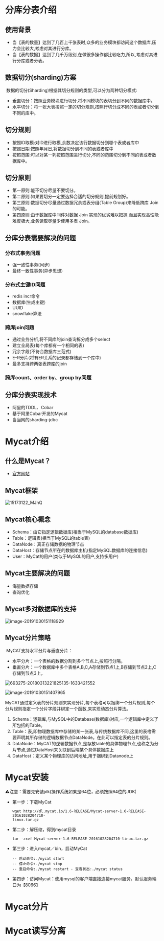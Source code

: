 # 分库分表介绍

## 使用背景

* 当【表的数量】达到了几百上千张表时,众多的业务模块都访问这个数据库,压力会比较大,考虑对其进行分库。 
* 当【表的数据】达到了几千万级别,在做很多操作都比较吃力,所以,考虑对其进行分库或者分表。 

## 数据切分(sharding)方案

​	数据的切分(Sharding)根据其切分规则的类型,可以分为两种切分模式: 

* 垂直切分：按照业务模块进行切分,将不同模块的表切分到不同的数据库中。
* 水平切分：将一张大表按照一定的切分规则,按照行切分成不同的表或者切分到不同的库中。

## 切分规则

* 按照ID取模:对ID进行取模,余数决定该行数据切分到哪个表或者库中
* 按照日期:按照年月日,将数据切分到不同的表或者库中
* 按照范围:可以对某一列按照范围进行切分,不同的范围切分到不同的表或者数据库中。

## 切分原则

* 第一原则:能不切分尽量不要切分。
* 第二原则:如果要切分一定要选择合适的切分规则,提前规划好。
* 第三原则:数据切分尽量通过数据冗余或表分组(Table Group)来降低跨库 Join 的可能。
* 第四原则:由于数据库中间件对数据 Join 实现的优劣难以把握,而且实现高性能难度极大,业务读取尽量少使用多表 Join。

## 分库分表需要解决的问题

### 分布式事务问题

* 强一致性事务(同步)
* 最终一致性事务(异步思想)

### 分布式主键ID问题

* redis incr命令
* 数据库(生成主键)
* UUID
* snowflake算法

### 跨库join问题

* 通过业务分析,将不同库的join查询拆分成多个select
* 建立全局表(每个库都有一个相同的表)
* 冗余字段(不符合数据库三范式)
* E-R分片(将有ER关系的记录都存储到一个库中)
* 最多支持跨两张表跨库的join

### 跨库count、order by、group by问题

## 分库分表实现技术

* 阿里的TDDL、Cobar
* 基于阿里Cobar开发的Mycat
* 当当网的sharding-jdbc

# Mycat介绍

## 什么是Mycat？

* [官方网站]([http://www.mycat.org.cn/](http://www.mycat.org.cn/))

## Mycat框架

![15173122_MJhQ](../assets-images/15173122_MJhQ.png)

## Mycat核心概念

* Schema：由它指定逻辑数据库(相当于MySQL的database数据库) 
* Table：逻辑表(相当于MySQL的table表) 
* DataNode：真正存储数据的物理节点
* DataHost：存储节点所在的数据库主机(指定MySQL数据库的连接信息) 
* User：MyCat的用户(类似于MySQL的用户,支持多用户) 

## Mycat主要解决的问题

* 海量数据存储
* 查询优化

## Mycat多对数据库的支持

![image-20191030151118929](../assets-images/image-20191030151118929.png)

## Mycat分片策略

​	MyCAT支持水平分片与垂直分片：

* 水平分片：一个表格的数据分割到多个节点上,按照行分隔。
* 垂直分片：一个数据库中多个表格A,B,C,A存储到节点1上,B存储到节点2上,C存储到节点3上。

![693275-20180313221825135-1633421552](../assets-images/693275-20180313221825135-1633421552.png)

![image-20191030151407965](../assets-images/image-20191030151407965.png)

​	MyCAT通过定义表的分片规则来实现分片,每个表格可以捆绑一个分片规则,每个分片规则指定一个分片字段并绑定一个函数,来实现动态分片算法。 

1. Schema：逻辑库,与MySQL中的Database(数据库)对应,一个逻辑库中定义了所包括的Table。
2. Table：表,即物理数据库中存储的某一张表,与传统数据库不同,这里的表格需要声明其所存储的逻辑数据节点DataNode。在此可以指定表的分片规则。 
3. DataNode：MyCAT的逻辑数据节点,是存放table的具体物理节点,也称之为分片节点,通过DataHost来关联到后端某个具体数据库上 
4. DataHost：定义某个物理库的访问地址,用于捆绑到Datanode上 

# Mycat安装

⚠️注意：需要先安装jdk(操作系统如果是64位，必须按照64位的JDK)

* 第一步：下载MyCat

  ```shell
  wget http://dl.mycat.io/1.6-RELEASE/Mycat-server-1.6-RELEASE-20161028204710-
  linux.tar.gz
  ```

* 第二步：解压缩，得到mycat目录

  ```shell
  tar -zxvf Mycat-server-1.6-RELEASE-20161028204710-linux.tar.gz
  ```

* 第三步：进入mycat／bin，启动MyCat

  ```mysql
  -- 启动命令:./mycat start
  -- 停止命令:./mycat stop
  -- 重启命令:./mycat restart - 查看状态:./mycat status
  ```

* 第四步：访问Mycat：使用mysql的客户端直接连接mycat服务。默认服务端口为【8066】

# Mycat分片

# Mycat读写分离
